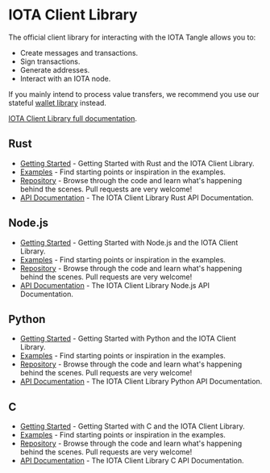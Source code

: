 # IOTA Client Library

The official client library for interacting with the IOTA Tangle allows you to:

- Create messages and transactions.
- Sign transactions.
- Generate addresses.
- Interact with an IOTA node.

If you mainly intend to process value transfers, we recommend you use our stateful [wallet library](wallet.md) instead.

[IOTA Client Library full documentation](https://client-lib.docs.iota.org).

## Rust

- [Getting Started](https://client-lib.docs.iota.org/libraries/rust/getting_started.html) - Getting Started with Rust and the IOTA Client Library.
- [Examples](https://client-lib.docs.iota.org/libraries/rust/examples.html) - Find starting points or inspiration in the examples.
- [Repository](https://github.com/iotaledger/iota.rs) - Browse through the code and learn what's happening behind the scenes. Pull requests are very welcome!
- [API Documentation](https://client-lib.docs.iota.org/docs/iota/index.html) - The IOTA Client Library Rust API Documentation.

## Node.js

- [Getting Started](https://client-lib.docs.iota.org/libraries/nodejs/getting_started.html) - Getting Started with Node.js and the IOTA Client Library.
- [Examples](https://client-lib.docs.iota.org/libraries/nodejs/examples.html) - Find starting points or inspiration in the examples.
- [Repository](https://github.com/iotaledger/iota.rs) - Browse through the code and learn what's happening behind the scenes. Pull requests are very welcome!
- [API Documentation](https://client-lib.docs.iota.org/libraries/nodejs/api_reference.html) - The IOTA Client Library Node.js API Documentation.


## Python

- [Getting Started](https://client-lib.docs.iota.org/libraries/python/getting_started.html) - Getting Started with Python and the IOTA Client Library.
- [Examples](https://client-lib.docs.iota.org/libraries/python/examples.html) - Find starting points or inspiration in the examples.
- [Repository](https://github.com/iotaledger/iota.rs/tree/dev/bindings/python) - Browse through the code and learn what's happening behind the scenes. Pull requests are very welcome!
- [API Documentation](https://client-lib.docs.iota.org/libraries/python/api_reference.html) - The IOTA Client Library Python API Documentation.

## C

- [Getting Started](https://iota-c-client.readthedocs.io/en/latest/index.html) - Getting Started with C and the IOTA Client Library.
- [Examples](https://iota-c-client.readthedocs.io/en/latest/client_examples.html) - Find starting points or inspiration in the examples.
- [Repository](https://github.com/iotaledger/iota.c) - Browse through the code and learn what's happening behind the scenes. Pull requests are very welcome!
- [API Documentation](https://iota-c-client.readthedocs.io/en/latest/api/client.html) - The IOTA Client Library C API Documentation.
